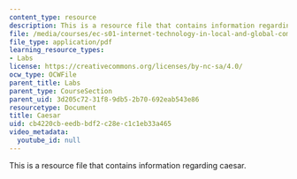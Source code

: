 ```yaml
---
content_type: resource
description: This is a resource file that contains information regarding caesar.
file: /media/courses/ec-s01-internet-technology-in-local-and-global-communities-spring-2005-summer-2005/cb4220cbeedbbdf2c28ec1c1eb33a465_MITEC_S01S05_caesar.pdf
file_type: application/pdf
learning_resource_types:
- Labs
license: https://creativecommons.org/licenses/by-nc-sa/4.0/
ocw_type: OCWFile
parent_title: Labs
parent_type: CourseSection
parent_uid: 3d205c72-31f8-9db5-2b70-692eab543e86
resourcetype: Document
title: Caesar
uid: cb4220cb-eedb-bdf2-c28e-c1c1eb33a465
video_metadata:
  youtube_id: null
---
```

This is a resource file that contains information regarding caesar.